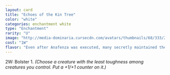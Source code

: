 ```yaml
---
layout: card
title: "Echoes of the Kin Tree"
color: "white"
categories: enchantment white
type: "Enchantment"
rarity: "U"
image: "http://media-dominaria.cursecdn.com/avatars/thumbnails/68/333/200/283/635618418545954904.png"
cost: "1W"
flavor: "Even after Anafenza was executed, many secretly maintained their beliefs in the old ways."
---
```


<span class="tip mana-icon mana-colorless-02" title="2 Colorless Mana">2</span><span class="tip mana-icon mana-white" title="1 White Mana">W</span>: Bolster 1. <em>(Choose a creature with the least toughness among creatures you control. Put a +1/+1 counter on it.)</em>
